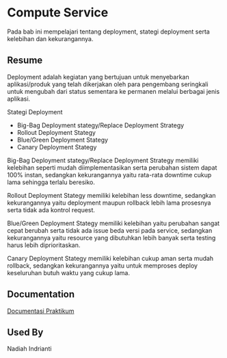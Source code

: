 
# Compute Service

Pada bab ini mempelajari tentang deployment, stategi deployment serta kelebihan dan kekurangannya.

## Resume

Deployment adalah kegiatan yang bertujuan untuk menyebarkan aplikasi/produk yang telah dikerjakan oleh para pengembang seringkali untuk mengubah dari status sementara ke permanen melalui berbagai jenis aplikasi. 

Stategi Deployment
- Big-Bag Deployment stategy/Replace Deployment Strategy
- Rollout Deployment Stategy
- Blue/Green Deployment Stategy
- Canary Deployment Stategy

Big-Bag Deployment stategy/Replace Deployment Strategy memiliki kelebihan seperti mudah diimplementasikan serta perubahan sistem dapat 100% instan, sedangkan kekurangannya yaitu rata-rata downtime cukup lama sehingga terlalu beresiko.

Rollout Deployment Stategy memiliki kelebihan less downtime, sedangkan kekurangannya yaitu deployment maupun rollback lebih lama prosesnya serta tidak ada kontrol request.

Blue/Green Deployment Stategy memiliki kelebihan yaitu perubahan sangat cepat berubah serta tidak ada issue beda versi pada service, sedangkan kekurangannya yaitu resource yang dibutuhkan lebih banyak serta testing harus lebih diprioritaskan. 

Canary Deployment Stategy memiliki kelebihan cukup aman serta mudah rollback, sedangkan kekurangannya yaitu untuk memproses deploy keseluruhan butuh waktu yang cukup lama.





## Documentation

[Documentasi Praktikum](https://github.com/nadiahindrianti/go_nadiah-indrianti/tree/main/25_Compute%20Service/Screenshot)


## Used By

Nadiah Indrianti

